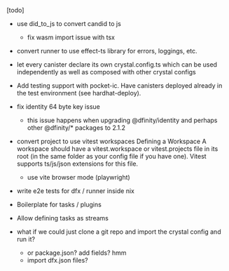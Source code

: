 [todo]
- use did_to_js to convert candid to js
    - fix wasm import issue with tsx

- convert runner to use effect-ts library for errors, loggings, etc.

- let every canister declare its own crystal.config.ts which can be used independently as well as composed with other crystal configs

- Add testing support with pocket-ic. Have canisters deployed already in the test environment (see hardhat-deploy).

- fix identity 64 byte key issue
    - this issue happens when upgrading @dfinity/identity and perhaps other @dfinity/* packages to 2.1.2

- convert project to use vitest workspaces
Defining a Workspace
A workspace should have a vitest.workspace or vitest.projects file in its root (in the same folder as your config file if you have one). Vitest supports ts/js/json extensions for this file.
    - use vite browser mode (playwright)

- write e2e tests for dfx / runner inside nix

- Boilerplate for tasks / plugins

- Allow defining tasks as streams

- what if we could just clone a git repo and import the crystal config and run it?
    - or package.json? add fields? hmm
    - import dfx.json files?

